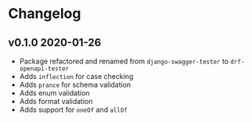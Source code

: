 # Changelog


## v0.1.0 2020-01-26

* Package refactored and renamed from `django-swagger-tester` to `drf-openapi-tester`
* Adds `inflection` for case checking
* Adds `prance` for schema validation
* Adds enum validation
* Adds format validation
* Adds support for `oneOf` and `allOf`
